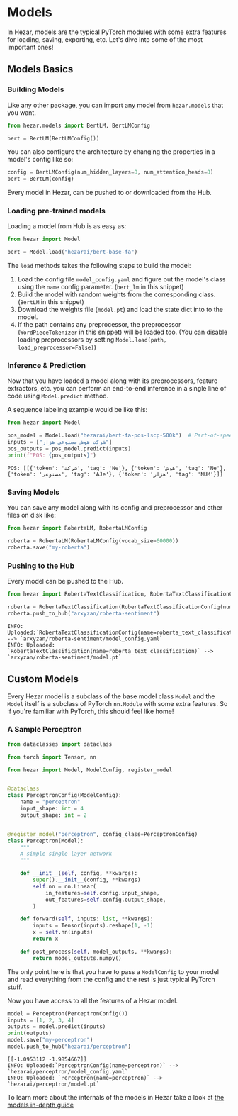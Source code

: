 # Models
In Hezar, models are the typical PyTorch modules with some extra features for loading, saving, exporting, etc.
Let's dive into some of the most important ones!

## Models Basics
### Building Models
Like any other package, you can import any model from `hezar.models` that you want.
```python
from hezar.models import BertLM, BertLMConfig

bert = BertLM(BertLMConfig())
```
You can also configure the architecture by changing the properties in a model's config like so:
```python
config = BertLMConfig(num_hidden_layers=8, num_attention_heads=8)
bert = BertLM(config)
```

Every model in Hezar, can be pushed to or downloaded from the Hub.

### Loading pre-trained models
Loading a model from Hub is as easy as:
```python
from hezar import Model

bert = Model.load("hezarai/bert-base-fa")
```
The `load` methods takes the following steps to build the model:

1. Load the config file `model_config.yaml` and figure out the model's class using the `name` config parameter. (`bert_lm` in this snippet)
2. Build the model with random weights from the corresponding class. (`BertLM` in this snippet)
3. Download the weights file (`model.pt`) and load the state dict into to the model.
4. If the path contains any preprocessor, the preprocessor (`WordPieceTokenizer` in this snippet) will be loaded too.
(You can disable loading preprocessors by setting `Model.load(path, load_preprocessor=False)`)

### Inference & Prediction
Now that you have loaded a model along with its preprocessors, feature extractors, etc. you can perform an end-to-end
inference in a single line of code using `Model.predict` method.

A sequence labeling example would be like this:
```python
from hezar import Model

pos_model = Model.load("hezarai/bert-fa-pos-lscp-500k")  # Part-of-speech
inputs = ["شرکت هوش مصنوعی هزار"]
pos_outputs = pos_model.predict(inputs)
print(f"POS: {pos_outputs}")
```
```
POS: [[{'token': 'شرکت', 'tag': 'Ne'}, {'token': 'هوش', 'tag': 'Ne'}, {'token': 'مصنوعی', 'tag': 'AJe'}, {'token': 'هزار', 'tag': 'NUM'}]]
```

### Saving Models
You can save any model along with its config and preprocessor and other files on disk like:
```python
from hezar import RobertaLM, RobertaLMConfig

roberta = RobertaLM(RobertaLMConfig(vocab_size=60000))
roberta.save("my-roberta")
```

### Pushing to the Hub
Every model can be pushed to the Hub.
```python
from hezar import RobertaTextClassification, RobertaTextClassificationConfig

roberta = RobertaTextClassification(RobertaTextClassificationConfig(num_labels=2))
roberta.push_to_hub("arxyzan/roberta-sentiment")
```
```
INFO: Uploaded:`RobertaTextClassificationConfig(name=roberta_text_classification)` --> `arxyzan/roberta-sentiment/model_config.yaml`
INFO: Uploaded: `RobertaTextClassification(name=roberta_text_classification)` --> `arxyzan/roberta-sentiment/model.pt`
```
## Custom Models
Every Hezar model is a subclass of the base model class `Model` and the `Model` itself is a subclass of PyTorch `nn.Module`
with some extra features. So if you're familiar with PyTorch, this should feel like home!

### A Sample Perceptron
```python
from dataclasses import dataclass

from torch import Tensor, nn

from hezar import Model, ModelConfig, register_model


@dataclass
class PerceptronConfig(ModelConfig):
    name = "perceptron"
    input_shape: int = 4
    output_shape: int = 2


@register_model("perceptron", config_class=PerceptronConfig)
class Perceptron(Model):
    """
    A simple single layer network
    """

    def __init__(self, config, **kwargs):
        super().__init__(config, **kwargs)
        self.nn = nn.Linear(
            in_features=self.config.input_shape,
            out_features=self.config.output_shape,
        )

    def forward(self, inputs: list, **kwargs):
        inputs = Tensor(inputs).reshape(1, -1)
        x = self.nn(inputs)
        return x

    def post_process(self, model_outputs, **kwargs):
        return model_outputs.numpy()

```
The only point here is that you have to pass a `ModelConfig` to your model and read everything from the config and the
rest is just typical PyTorch stuff.

Now you have access to all the features of a Hezar model.
```python
model = Perceptron(PerceptronConfig())
inputs = [1, 2, 3, 4]
outputs = model.predict(inputs)
print(outputs)
model.save("my-perceptron")
model.push_to_hub("hezarai/perceptron")
```
```
[[-1.0953112 -1.9854667]]
INFO: Uploaded:`PerceptronConfig(name=perceptron)` --> `hezarai/perceptron/model_config.yaml`
INFO: Uploaded: `Perceptron(name=perceptron)` --> `hezarai/perceptron/model.pt`
```


To learn more about the internals of the models in Hezar take a look at [the models in-depth guide](../guide/models_advanced.md)
